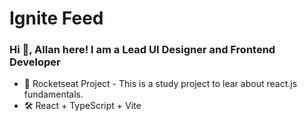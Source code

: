 # Ignite Feed

### Hi 👋, Allan here! I am a Lead UI Designer and Frontend Developer

- 🚀 Rocketseat Project - This is a study project to lear about react.js fundamentals.<br/>
- 🛠️ React + TypeScript + Vite
